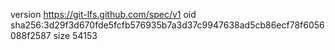 version https://git-lfs.github.com/spec/v1
oid sha256:3d29f3d670fde5fcfb576935b7a3d37c9947638ad5cb86ecf78f6056088f2587
size 54153
